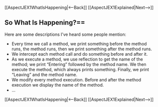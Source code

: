 [[AspectJEX1WhatIsHappening|<--Back]] [[AspectJEX1Explained|Next-->]]

## So What Is Happening?==
Here are some descriptions I’ve heard some people mention:
* Every time we call a method, we print something before the method runs, the method runs, then we print something after the method runs.
* We intercept each method call and do something before and after it.
* As we execute a method, we use reflection to get the name of the method; we print “Entering” followed by the method name. We then execute the method, which always prints something. Finally, we print “Leaving” and the method name.
* We modify every method execution. Before and after the method execution we display the name of the method.
* ...

[[AspectJEX1WhatIsHappening|<--Back]] [[AspectJEX1Explained|Next-->]]
